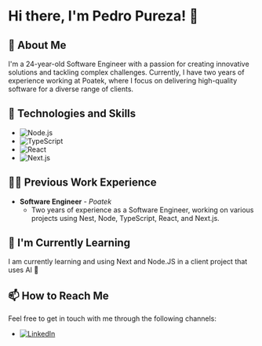 # Hi there, I'm Pedro Pureza! 👋

## 🚀 About Me
I'm a 24-year-old Software Engineer with a passion for creating innovative solutions and tackling complex challenges. Currently, I have two years of experience working at Poatek, where I focus on delivering high-quality software for a diverse range of clients.

## 🔧 Technologies and Skills
- ![Node.js](https://img.shields.io/badge/Node.js-43853D?style=flat-square&logo=node.js&logoColor=white)
- ![TypeScript](https://img.shields.io/badge/TypeScript-007ACC?style=flat-square&logo=typescript&logoColor=white)
- ![React](https://img.shields.io/badge/React-20232A?style=flat-square&logo=react&logoColor=61DAFB)
- ![Next.js](https://img.shields.io/badge/Next.js-black?style=flat-square&logo=next.js&logoColor=white)

## 👨‍💻 Previous Work Experience
* **Software Engineer** - _Poatek_
  * Two years of experience as a Software Engineer, working on various projects using Nest, Node, TypeScript, React, and Next.js.

## 🌱 I'm Currently Learning
I am currently learning and using Next and Node.JS in a client project that uses AI 🤫

## 📫 How to Reach Me
Feel free to get in touch with me through the following channels:
- [![LinkedIn](https://img.shields.io/badge/-LinkedIn-black.svg?style=flat-square&logo=linkedin&colorB=555)](https://www.linkedin.com/in/pedro-pureza-3442a923b/)


